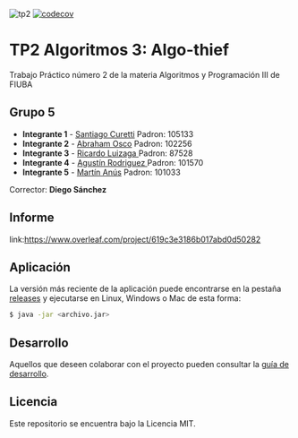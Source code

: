 ![tp2](https://github.com/martinanus/algo3_tp2/actions/workflows/build.yml/badge.svg) [![codecov](https://codecov.io/gh/martinanus/algo3_tp2/branch/master/graph/badge.svg)](https://codecov.io/gh/martinanus/algo3_tp2)

# TP2 Algoritmos 3: Algo-thief 

Trabajo Práctico número 2 de la materia Algoritmos y Programación III de FIUBA

## Grupo 5

* **Integrante 1** - [Santiago Curetti](https://github.com/SantiC8) Padron: 105133
* **Integrante 2** - [Abraham Osco](https://github.com/AbrahamOsco) Padron: 102256
* **Integrante 3** - [Ricardo Luizaga ](https://github.com/rluizaga) Padron: 87528
* **Integrante 4** - [Agustín Rodriguez ](https://github.com/agrodriguez98) Padron: 101570
* **Integrante 5** - [Martín Anús](https://github.com/martinanus) Padron: 101033

Corrector: **Diego Sánchez**

## Informe
link:https://www.overleaf.com/project/619c3e3186b017abd0d50282

## Aplicación

La versión más reciente de la aplicación puede encontrarse en la pestaña [releases](https://github.com/fiuba/algo3_proyecto_base_tp2/releases/latest) y ejecutarse en Linux, Windows o Mac de esta forma:

```bash
$ java -jar <archivo.jar>
```

## Desarrollo

Aquellos que deseen colaborar con el proyecto pueden consultar la [guía de desarrollo](./docs/Desarrollo.md).

## Licencia

Este repositorio se encuentra bajo la Licencia MIT.
